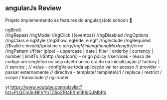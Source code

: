 ﻿## angularJs Review
 Projeto implementando as features do angularjs(old school) 👻
 
ngBind\  
//ngRepeat 
//ngModel 
//ngClick {{eventos}} 
//ngDisabled 
//ngOptions 
//ngClass e ngStyle 
//ngShow, ngHide, e ngIf 
//ngInclude 
//ngRequired 
//$valid e $invalid 
//$pristine e $dirty 
//ngMinlength e ngMaxlength 
//$error 
//ngPattern
//filter (pipe)  - uppercase | date | filter | orderby | currency | number | limitTo
//$http
//sop(cors) - orign policy
//services - reuso  de codigo um singleton ou seja objeto unico craido na inicialização
// factory |
// service ;
// value -  configValue toda aplicação vai ter acesso
// provider -passar externamente
// directive - template/ templateUrl / replace / restrict / scope / transclude
// ng-router 


 yt https://www.youtube.com/playlist?list=PLQCmSnNFVYnTD5p2fR4EXmtlR6jQJMbPb
